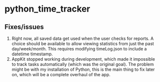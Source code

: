 # python_time_tracker




## Fixes/issues
1. Right now, all saved data get used when the user checks for reports. A choice should be available to allow viewing statistics from just the past day/week/month. This requires modifying timeLog.json to include a datetime timestamp.
2. AppKit stopped working during development, which made it impossible to track tasks automatically (which was the original goal). The problem might be with my installation of Python, this is the main thing to fix later on, which will be a complete overhaul of the app.

